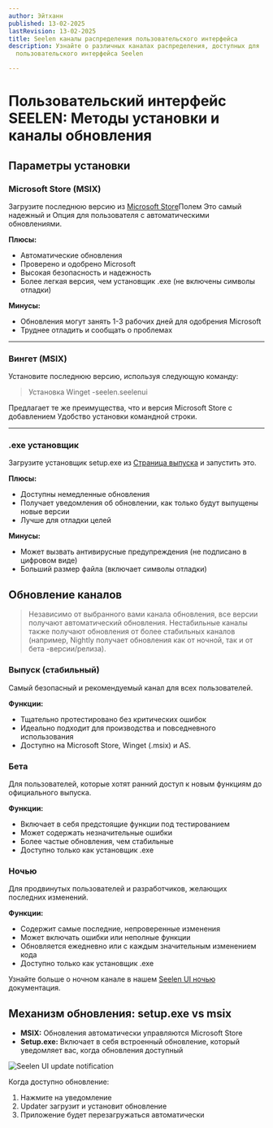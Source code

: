 ```yaml
---
author: Эйтханн
published: 13-02-2025
lastRevision: 13-02-2025
title: Seelen каналы распределения пользовательского интерфейса
description: Узнайте о различных каналах распределения, доступных для
  пользовательского интерфейса Seelen

---
```


# Пользовательский интерфейс SEELEN: Методы установки и каналы обновления

## Параметры установки

### Microsoft Store (MSIX)

Загрузите последнюю версию из
[Microsoft Store](https://www.microsoft.com/store)Полем Это самый надежный и
 Опция для пользователя с автоматическими обновлениями.

**Плюсы:**

* Автоматические обновления
* Проверено и одобрено Microsoft
* Высокая безопасность и надежность
* Более легкая версия, чем установщик .exe (не включены символы отладки)

**Минусы:**

* Обновления могут занять 1-3 рабочих дней для одобрения Microsoft
* Труднее отладить и сообщать о проблемах

***

### Вингет (MSIX)

Установите последнюю версию, используя следующую команду:

> Установка Winget -seelen.seelenui

Предлагает те же преимущества, что и версия Microsoft Store с добавлением
 Удобство установки командной строки.

***

### .exe установщик

Загрузите установщик setup.exe из
[Страница выпуска](https://github.com/eythaann/Seelen-UI/releases) и запустить это.

**Плюсы:**

* Доступны немедленные обновления
* Получает уведомления об обновлении, как только будут выпущены новые версии
* Лучше для отладки целей

**Минусы:**

* Может вызвать антивирусные предупреждения (не подписано в цифровом виде)
* Больший размер файла (включает символы отладки)

## Обновление каналов

> Независимо от выбранного вами канала обновления, все версии получают автоматический
>  обновления. Нестабильные каналы также получают обновления от более стабильных каналов
>  (например, Nightly получает обновления как от ночной, так и от бета -версии/релиза).

### Выпуск (стабильный)

Самый безопасный и рекомендуемый канал для всех пользователей.

**Функции:**

* Тщательно протестировано без критических ошибок
* Идеально подходит для производства и повседневного использования
* Доступно на Microsoft Store, Winget (.msix) и AS.

### Бета

Для пользователей, которые хотят ранний доступ к новым функциям до официального выпуска.

**Функции:**

* Включает в себя предстоящие функции под тестированием
* Может содержать незначительные ошибки
* Более частые обновления, чем стабильные
* Доступно только как установщик .exe

### Ночью

Для продвинутых пользователей и разработчиков, желающих последних изменений.

**Функции:**

* Содержит самые последние, непроверенные изменения
* Может включать ошибки или неполные функции
* Обновляется ежедневно или с каждым значительным изменением кода
* Доступно только как установщик .exe

Узнайте больше о ночном канале в нашем
[Seelen UI ночью](https://seelen.io/blog/nightly) документация.

## Механизм обновления: setup.exe vs msix

* **MSIX:** Обновления автоматически управляются Microsoft Store
* **Setup.exe:** Включает в себя встроенный обновление, который уведомляет вас, когда обновления
   доступный

![Seelen UI update notification](https://github.com/Seelen-Inc/slu-blog/blob/master/blog/seelen-ui-distribution-channels/image.png?raw=true)

Когда доступно обновление:

1. Нажмите на уведомление
2. Updater загрузит и установит обновление
3. Приложение будет перезагружаться автоматически
